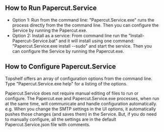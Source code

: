 ## How to Run Papercut.Service

- Option 1:
 Run from the command line: "Papercut.Service.exe" runs the process directly from the the command line.	Then you can configure the Service by running the Papercut.exe.
- Option 2: Install as a service: From command line run the "Install-Papercut-Service.bat" and it will install using one command: "Papercut.Service.exe install --sudo" and start the service.	Then you can configure the Service by running the Papercut.exe.

## How to Configure Papercut.Service

Topshelf offers an array of configuration options from the command line. Type "Papercut.Service.exe help" for a listing of the options.

Papercut.Service does not require manual editing of files to run or configure. The Papercut.exe and Papercut.Service.exe processes, when run at the same time, will communicate and handle configuration automatically. e.g. When you change the SMTP settings in the UI options, it automatically pushes those changes (and saves them) in the Service. But, if you do need to manually configure, all the settings are in the default Papercut.Service.json file with comments.
